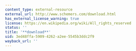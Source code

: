 ```yaml
---
content_type: external-resource
external_url: http://www.schemers.com/download.html
has_external_license_warning: true
license: https://en.wikipedia.org/wiki/All_rights_reserved
status: ''
title: '**download**'
uid: 3ed48ffa-5909-4262-a2ee-5545b3ddc2f9
wayback_url: ''
---
```

